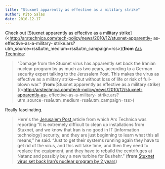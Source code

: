 ```yaml
---
title: "Stuxnet apparently as effective as a military strike"
author: Pito Salas
date: 2010-12-17
---
```




Check out [Stuxnet apparently as effective as a military
strike](<http://arstechnica.com/tech-policy/news/2010/12/stuxnet-apparently-
as-effective-as-a-military-
strike.ars?utm_source=rss&utm_medium=rss&utm_campaign=rss>)(**from** [Ars
Technica](<http://arstechnica.com/members/318783044fd511917d3bc9765d85b753b3e2dd73/feeds/everything.xml>):

> "Damage from the Stuxnet virus has apparently set back the Iranian nuclear
> program by as much as two years, according to a German security expert
> talking to the Jerusalem Post. This makes the virus as effective as a
> military strike—but without loss of life or risk of full-blown war."
> (**from:**[Stuxnet apparently as effective as a military strike)
> ](<http://arstechnica.com/tech-policy/news/2010/12/stuxnet-apparently-as-
> effective-as-a-military-
> strike.ars?utm_source=rss&utm_medium=rss&utm_campaign=rss>)

Really fascinating.

> Here's the [Jerusalem Post
> ](<http://www.jpost.com/IranianThreat/News/Article.aspx?id=199475>)article
> from which Ars Technica was reporting:“It is extremely difficult to clean up
> installations from Stuxnet, and we know that Iran is no good in IT
> [information technology] security, and they are just beginning to learn what
> this all means,” he said. “Just to get their systems running again they have
> to get rid of the virus, and this will take time, and then they need to
> replace the equipment, and they have to rebuild the centrifuges at Natanz
> and possibly buy a new turbine for Bushehr.” (**from** [Stuxnet virus set
> back Iran’s nuclear program by 2
> years](<http://www.jpost.com/IranianThreat/News/Article.aspx?id=199475>))


